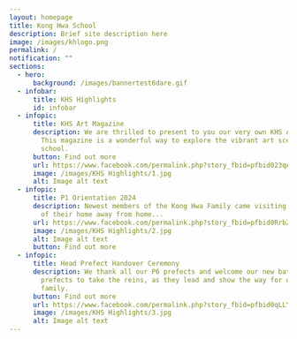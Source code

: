 ```yaml
---
layout: homepage
title: Kong Hwa School
description: Brief site description here
image: /images/khlogo.png
permalink: /
notification: ""
sections:
  - hero:
      background: /images/bannertest6dare.gif
  - infobar:
      title: KHS Highlights
      id: infobar
  - infopic:
      title: KHS Art Magazine
      description: We are thrilled to present to you our very own KHS Art Magazine!
        This magazine is a wonderful way to explore the vibrant art scene at our
        school.
      button: Find out more
      url: https://www.facebook.com/permalink.php?story_fbid=pfbid023qAYXLpEDw2QJiW8bi5uUs1ejqZ6n4UGrC3FrPdHWc6jDGwkgG5J62BaZ7LJNVArl&id=100064994620909
      image: /images/KHS Highlights/1.jpg
      alt: Image alt text
  - infopic:
      title: P1 Orientation 2024
      description: Newest members of the Kong Hwa Family came visiting for a preview
        of their home away from home...
      url: https://www.facebook.com/permalink.php?story_fbid=pfbid0RrbZDwD6xHrxvttm8FQ36N1vJpAPR6MYSdNwsVidUni5G5KAGDT91hMhkvbXweVul&id=100064994620909
      image: /images/KHS Highlights/2.jpg
      alt: Image alt text
      button: Find out more
  - infopic:
      title: Head Prefect Handover Ceremony
      description: We thank all our P6 prefects and welcome our new batch of P5
        prefects to take the reins, as they lead and show the way for our KHS
        family.
      button: Find out more
      url: https://www.facebook.com/permalink.php?story_fbid=pfbid0qLLYrEe2dotgRoTHXNBSEw8naDFHDrqEiC5W7Jhs8FGqzcpUfx2w31EgBnaVAhLzl&id=100064994620909
      image: /images/KHS Highlights/3.jpg
      alt: Image alt text
---
```

